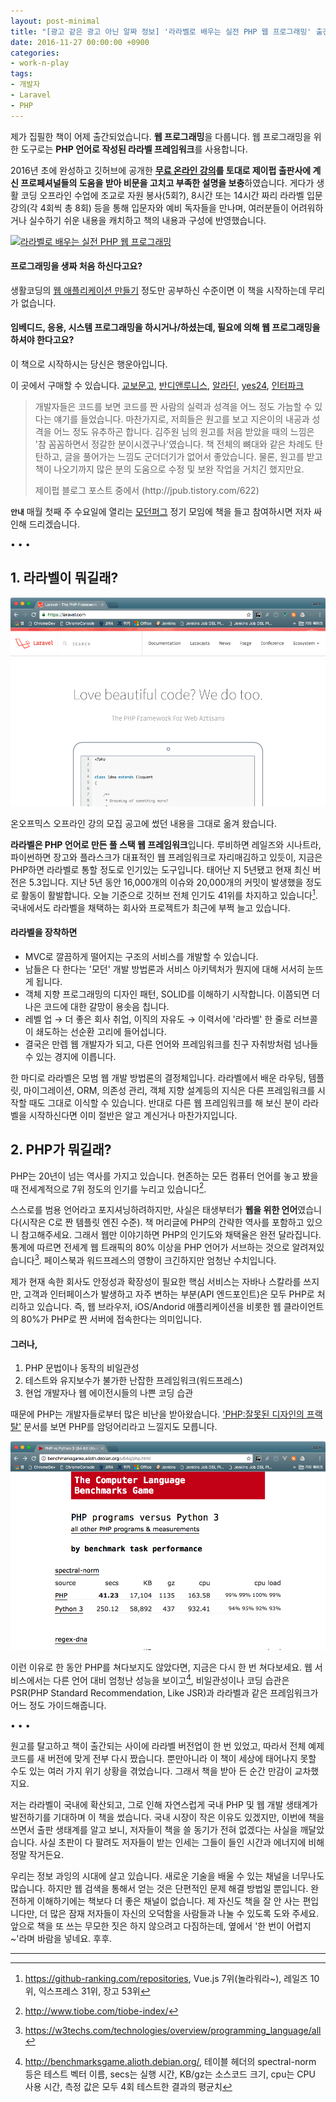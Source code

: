 ```yaml
---
layout: post-minimal
title: "[광고 같은 광고 아닌 알짜 정보] '라라벨로 배우는 실전 PHP 웹 프로그래밍' 출간 안내" 
date: 2016-11-27 00:00:00 +0900
categories:
- work-n-play
tags:
- 개발자
- Laravel
- PHP
---
```


제가 집필한 책이 어제 출간되었습니다. **웹 프로그래밍**을 다룹니다. 웹 프로그래밍을 위한 도구로는 **PHP 언어로 작성된 라라벨 프레임워크**를 사용합니다.

2016년 초에 완성하고 깃허브에 공개한 **[무료 온라인 강의](https://github.com/appkr/l5essential)를 토대로 제이펍 출판사에 계신 프로페셔널들의 도움을 받아 비문을 고치고 부족한 설명을 보충**하였습니다. 게다가 생활 코딩 오프라인 수업에 조교로 자원 봉사(5회?), 8시간 또는 14시간 짜리 라라벨 입문 강의(각 4회씩 총 8회) 등을 통해 입문자와 예비 독자들을 만나며, 여러분들이 어려워하거나 실수하기 쉬운 내용을 캐치하고 책의 내용과 구성에 반영했습니다.

[![라라벨로 배우는 실전 PHP 웹 프로그래밍](http://cfile2.uf.tistory.com/image/261326505829771C18CBB0)](http://cfile2.uf.tistory.com/image/261326505829771C18CBB0)

#### 프로그래밍을 생짜 처음 하신다고요? 

생활코딩의 [웹 애플리케이션 만들기](https://opentutorials.org/course/1688) 정도만 공부하신 수준이면 이 책을 시작하는데 무리가 없습니다.

#### 임베디드, 응용, 시스템 프로그래밍을 하시거나/하셨는데, 필요에 의해 웹 프로그래밍을 하셔야 한다고요?
 
이 책으로 시작하시는 당신은 행운아입니다.

이 곳에서 구매할 수 있습니다. [교보문고](http://www.kyobobook.co.kr/product/detailViewKor.laf?ejkGb=KOR&mallGb=KOR&barcode=9791185890623), [반디앤루니스](http://www.bandinlunis.com/front/product/detailProduct.do?prodId=4011008), [알라딘](http://www.aladin.co.kr/shop/wproduct.aspx?ItemId=96495117), [yes24](http://www.yes24.com/24/goods/33320248), [인터파크](http://book.interpark.com/product/BookDisplay.do?_method=detail&sc.shopNo=0000400000&sc.prdNo=261904099)

> 개발자들은 코드를 보면 코드를 짠 사람의 실력과 성격을 어느 정도 가늠할 수 있다는 얘기를 들었습니다. 마찬가지로, 저희들은 원고를 보고 지은이의 내공과 성격을 어느 정도 유추하곤 합니다. 김주원 님의 원고를 처음 받았을 때의 느낌은 '참 꼼꼼하면서 정갈한 분이시겠구나'였습니다. 책 전체의 뼈대와 같은 차례도 탄탄하고, 글을 풀어가는 느낌도 군더더기가 없어서 좋았습니다. 물론, 원고를 받고 책이 나오기까지 많은 분의 도움으로 수정 및 보완 작업을 거치긴 했지만요.
> <footer>제이펍 블로그 포스트 중에서 (http://jpub.tistory.com/622)</footer>

**`안내`** 매월 첫째 주 수요일에 열리는 [모던퍼그](http://www.modernpug.org/) 정기 모임에 책을 들고 참여하시면 저자 싸인해 드리겠습니다.

<!--more-->
<div class="spacer">• • •</div>

## 1. 라라벨이 뭐길래?

[![라라벨 홈페이지](/images/2016-11-27-img-01.png)](https://laravel.com/)

온오프믹스 오프라인 강의 모집 공고에 썼던 내용을 그대로 옮겨 왔습니다.

**라라벨은 PHP 언어로 만든 풀 스택 웹 프레임워크**입니다. 루비하면 레일즈와 시나트라, 파이썬하면 장고와 플라스크가 대표적인 웹 프레임워크로 자리매김하고 있듯이, 지금은 PHP하면 라라벨로 통할 정도로 인기있는 도구입니다. 태어난 지 5년됐고 현재 최신 버전은 5.3입니다. 지난 5년 동안 16,000개의 이슈와 20,000개의 커밋이 발생했을 정도로 활동이 활발합니다. 오늘 기준으로 깃허브 전체 인기도 41위를 차지하고 있습니다[^1]. 국내에서도 라라벨을 채택하는 회사와 프로젝트가 최근에 부쩍 늘고 있습니다. 

#### 라라벨을 장착하면

- MVC로 깔끔하게 떨어지는 구조의 서비스를 개발할 수 있습니다.
- 남들은 다 한다는 '모던' 개발 방법론과 서비스 아키텍처가 뭔지에 대해 서서히 눈뜨게 됩니다.
- 객체 지향 프로그래밍의 디자인 패턴, SOLID를 이해하기 시작합니다. 이쯤되면 더 나은 코드에 대한 갈망이 용솟음 칩니다.
- 레벨 업 → 더 좋은 회사 취업, 이직의 자유도 → 이력서에 '라라벨' 한 줄로 러브콜이 쇄도하는 선순환 고리에 들어섭니다.
- 결국은 만렙 웹 개발자가 되고, 다른 언어와 프레임워크를 친구 자취방처럼 넘나들 수 있는 경지에 이릅니다.

한 마디로 라라벨은 모범 웹 개발 방법론의 결정체입니다. 라라벨에서 배운 라우팅, 템플릿, 마이그레이션, ORM, 의존성 관리, 객체 지향 설계등의 지식은 다른 프레임워크를 시작할 때도 그대로 이식할 수 있습니다. 반대로 다른 웹 프레임워크를 해 보신 분이 라라벨을 시작하신다면 이미 절반은 알고 계신거나 마찬가지입니다.

## 2. PHP가 뭐길래?

PHP는 20년이 넘는 역사를 가지고 있습니다. 현존하는 모든 컴퓨터 언어를 놓고 봤을 때 전세계적으로 7위 정도의 인기를 누리고 있습니다[^2].
 
스스로를 범용 언어라고 포지셔닝하려하지만, 사실은 태생부터가 **웹을 위한 언어**였습니다(시작은 C로 짠 템플릿 엔진 수준). 책 머리글에 PHP의 간략한 역사를 포함하고 있으니 참고해주세요. 그래서 웹만 이야기하면 PHP의 인기도와 채택율은 완전 달라집니다. 통계에 따르면 전세계 웹 트래픽의 80% 이상을 PHP 언어가 서브하는 것으로 알려져있습니다[^3]. 페이스북과 워드프레스의 영향이 크긴하지만 엄청난 수치입니다. 

제가 현재 속한 회사도 안정성과 확장성이 필요한 핵심 서비스는 자바나 스칼라를 쓰지만, 고객과 인터페이스가 발생하고 자주 변하는 부분(API 엔드포인트)은 모두 PHP로 처리하고 있습니다. 즉, 웹 브라우저, iOS/Andorid 애플리케이션을 비롯한 웹 클라이언트의 80%가 PHP로 짠 서버에 접속한다는 의미입니다.  

#### 그러나, 

1. PHP 문법이나 동작의 비일관성
2. 테스트와 유지보수가 불가한 난잡한 프레임워크(워드프레스)
3. 현업 개발자나 웹 에이전시들의 나쁜 코딩 습관

때문에 PHP는 개발자들로부터 많은 비난을 받아왔습니다. ['PHP:잘못된 디자인의 프랙탈'](http://noraesae.github.io/PHP-a-fractal-of-bad-design-kr/) 문서를 보면 PHP를 암덩어리라고 느낄지도 모릅니다.

[![PHP 성능](/images/2016-11-27-img-02.png)](/images/2016-11-27-img-02.png)

이런 이유로 한 동안 PHP를 쳐다보지도 않았다면, 지금은 다시 한 번 쳐다보세요. 웹 서비스에서는 다른 언어 대비 엄청난 성능을 보이고[^4], 비일관성이나 코딩 습관은 PSR(PHP Standard Recommendation, Like JSR)과 라라벨과 같은 프레임워크가 어느 정도 가이드해줍니다.

<div class="spacer">• • •</div>

원고를 탈고하고 책이 출간되는 사이에 라라벨 버전업이 한 번 있었고, 따라서 전체 예제 코드를 새 버전에 맞게 전부 다시 짰습니다. 뿐만아니라 이 책이 세상에 태어나지 못할 수도 있는 여러 가지 위기 상황을 겪었습니다. 그래서 책을 받아 든 순간 만감이 교차했지요.

저는 라라벨이 국내에 확산되고, 그로 인해 자연스럽게 국내 PHP 및 웹 개발 생태계가 발전하기를 기대하며 이 책을 썼습니다. 국내 시장이 작은 이유도 있겠지만, 이번에 책을 쓰면서 출판 생태계를 알고 보니, 저자들이 책을 쓸 동기가 전혀 없겠다는 사실을 깨달았습니다. 사실 초판이 다 팔려도 저자들이 받는 인세는 그들이 들인 시간과 에너지에 비해 정말 작거든요. 

우리는 정보 과잉의 시대에 살고 있습니다. 새로운 기술을 배울 수 있는 채널을 너무나도 많습니다. 하지만 웹 검색을 통해서 얻는 것은 단편적인 문제 해결 방법일 뿐입니다. 완전하게 이해하기에는 책보다 더 좋은 채널이 없습니다. 제 자신도 책을 잘 안 사는 편입니다만, 더 많은 잠재 저자들이 자신의 오덕함을 사람들과 나눌 수 있도록 도와 주세요. 앞으로 책을 또 쓰는 무모한 짓은 하지 않으려고 다짐하는데, 옆에서 '한 번이 어렵지~'라며 바람을 넣네요. 후후.

--- 

[^1]: https://github-ranking.com/repositories, Vue.js 7위(놀라워라~), 레일즈 10위, 익스프레스 31위, 장고 53위
[^2]: http://www.tiobe.com/tiobe-index/
[^3]: https://w3techs.com/technologies/overview/programming_language/all
[^4]: http://benchmarksgame.alioth.debian.org/, 테이블 헤더의 spectral-norm 등은 테스트 벡터 이름, secs는 실행 시간, KB/gz는 소스코드 크기, cpu는 CPU 사용 시간, 측정 값은 모두 4회 테스트한 결과의 평균치
